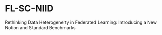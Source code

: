 # FL-SC-NIID
Rethinking Data Heterogeneity in Federated Learning: Introducing a New Notion and Standard Benchmarks
